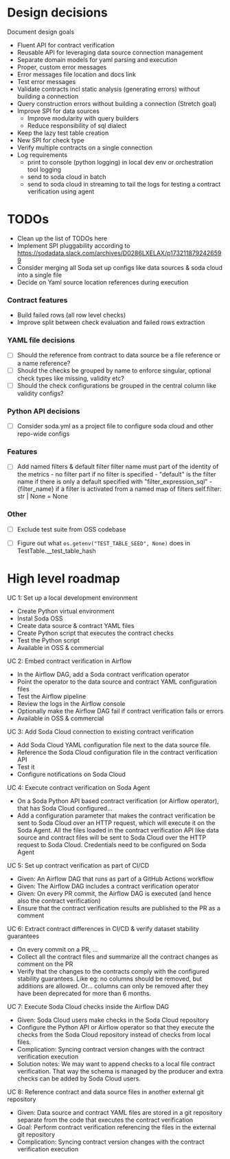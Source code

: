 # Design decisions

Document design goals

* Fluent API for contract verification
* Reusable API for leveraging data source connection management
* Separate domain models for yaml parsing and execution
* Proper, custom error messages
* Error messages file location and docs link
* Test error messages
* Validate contracts incl static analysis (generating errors) without building a connection 
* Query construction errors without building a connection (Stretch goal) 
* Improve SPI for data sources
  * Improve modularity with query builders
  * Reduce responsibility of sql dialect 
* Keep the lazy test table creation
* New SPI for check type
* Verify multiple contracts on a single connection
* Log requirements
  * print to console (python logging) in local dev env or orchestration tool logging
  * send to soda cloud in batch 
  * send to soda cloud in streaming to tail the logs for testing a contract verification using agent  


# TODOs

* Clean up the list of TODOs here
* Implement SPI pluggability according to https://sodadata.slack.com/archives/D0286LXELAX/p1732118792426599
* Consider merging all Soda set up configs like data sources & soda cloud into a single file
* Decide on Yaml source location references during execution

### Contract features
* Build failed rows (all row level checks) 
* Improve split between check evaluation and failed rows extraction

### YAML file decisions
* [ ] Should the reference from contract to data source be a file reference or a name reference?
* [ ] Should the checks be grouped by name to enforce singular, optional check types like missing, validity etc?
* [ ] Should the check configurations be grouped in the central column like validity configs?

### Python API decisions
* [ ] Consider soda.yml as a project file to configure soda cloud and other repo-wide configs

### Features
* [ ] Add named filters & default filter
      filter name must part of the identity of the metrics
      - no filter part if no filter is specified
      - "default" is the filter name if there is only a default specified with "filter_expression_sql"
      - {filter_name} if a filter is activated from a named map of filters
      self.filter: str | None = None

### Other
* [ ] Exclude test suite from OSS codebase
* [ ] Figure out what `os.getenv("TEST_TABLE_SEED", None)` does in TestTable.__test_table_hash


# High level roadmap

UC 1: Set up a local development environment
* Create Python virtual environment
* Instal Soda OSS
* Create data source & contract YAML files
* Create Python script that executes the contract checks
* Test the Python script
* Available in OSS & commercial

UC 2: Embed contract verification in Airflow
* In the Airflow DAG, add a Soda contract verification operator
* Point the operator to the data source and contract YAML configuration files
* Test the Airflow pipeline
* Review the logs in the Airflow console
* Optionally make the Airflow DAG fail if contract verification fails or errors
* Available in OSS & commercial

UC 3: Add Soda Cloud connection to existing contract verification
* Add Soda Cloud YAML configuration file next to the data source file.
* Reference the Soda Cloud configuration file in the contract verification API
* Test it
* Configure notifications on Soda Cloud

UC 4: Execute contract verification on Soda Agent
* On a Soda Python API based contract verification (or Airflow operator), that has Soda Cloud configured...
* Add a configuration parameter that makes the contract verification be sent to Soda Cloud over an HTTP request, which will execute it on the Soda Agent.  All the files loaded in the contract verification API like data source and contract files will be sent to Soda Cloud over the HTTP request to Soda Cloud.  Credentials need to be configured on Soda Agent

UC 5: Set up contract verification as part of CI/CD
* Given: An Airflow DAG that runs as part of a GitHub Actions workflow
* Given: The Airflow DAG includes a contract verification operator
* Given: On every PR commit, the Airflow DAG is executed (and hence also the contract verification)
* Ensure that the contract verification results are published to the PR as a comment

UC 6: Extract contract differences in CI/CD & verify dataset stability guarantees
* On every commit on a PR, ...
* Collect all the contract files and summarize all the contract changes as comment on the PR
* Verify that the changes to the contracts comply with the configured stability guarantees.  Like eg: no columns should be removed, but additions are allowed.  Or... columns can only be removed after they have been deprecated for more than 6 months.

UC 7: Execute Soda Cloud checks inside the Airflow DAG
* Given: Soda Cloud users make checks in the Soda Cloud repository
* Configure the Python API or Airflow operator so that they execute the checks from the Soda Cloud repository instead of checks from local files.
* Complication: Syncing contract version changes with the contract verification execution
* Solution notes: We may want to append checks to a local file contract verification.  That way the schema is managed by the producer and extra checks can be added by Soda Cloud users.

UC 8: Reference contract and data source files in another external git repository
* Given: Data source and contract YAML files are stored in a git repository separate from the code that executes the contract verification
* Goal: Perform contract verification referencing the files in the external git repository
* Complication: Syncing contract version changes with the contract verification execution
